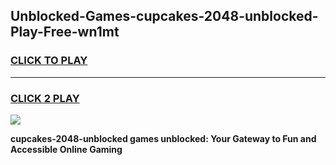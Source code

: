 
## Unblocked-Games-cupcakes-2048-unblocked-Play-Free-wn1mt
<h3>
<a href="https://premium76.site?title=cupcakes-2048-unblocked&ref=20M">CLICK TO PLAY</a></h3>
<hr>

<h3>
<a href="https://premium76.site?title=cupcakes-2048-unblocked&ref=20M">CLICK 2 PLAY</a>
  
</h3>

<a href="https://premium76.site?title=cupcakes-2048-unblocked&ref=19M"><img src="https://clearcache.store/games.png"></a>


**cupcakes-2048-unblocked games unblocked: Your Gateway to Fun and Accessible Online Gaming**
